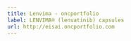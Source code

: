```yaml
---
title: Lenvima - oncportfolio
label: LENVIMA® (lenvatinib) capsules
url: http://eisai.oncportfolio.com
---
```


